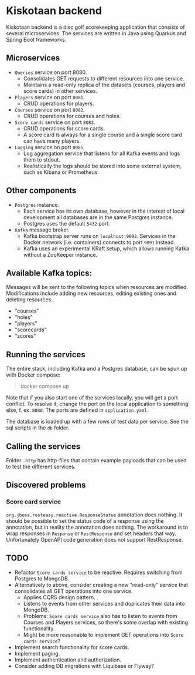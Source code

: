 # Kiskotaan backend
Kiskotaan backend is a disc golf scorekeeping application that consists of several microservices. The services are written in Java using Quarkus and Spring Boot frameworks.

## Microservices
- `Queries` service on port 8080.
  - Consolidates GET requests to different resources into one service.
  - Maintains a read-only replica of the datasets (courses, players and score cards) in other services.
- `Players` service on port `8081`.
  - CRUD operations for players.
- `Courses` service on port `8082`.
  - CRUD operations for courses and holes.
- `Score cards` service on port `8083`.
  - CRUD operations for score cards.
  - A score card is always for a single course and a single score card can have many players.
- `Logging` service on port `8085`.
  - Log aggregation service that listens for all Kafka events and logs them to stdout.
  - Realistically the logs should be stored into some external system, such as Kibana or Prometheus.

## Other components
- `Postgres` instance.
  - Each service has its own database, however in the interest of local development all databases are in the same Postgres instance.
  - Postgres uses the default `5432` port.
- `Kafka` message broker.
  - Kafka bootstrap server runs on `localhost:9092`. Services in the Docker network (i.e. containers) connects to port `9091` instead.
  - Kafka uses an experimental KRaft setup, which allows running Kafka without a ZooKeeper instance.

## Available Kafka topics:
Messages will be sent to the following topics when resources are modified. Modifications include adding new resources, editing existing ones and deleting resources.

- "courses"
- "holes"
- "players"
- "scorecards"
- "scores"

## Running the services
The entire stack, including Kafka and a Postgres database, can be spun up with Docker compose:

> docker compose up

Note that if you also start one of the services locally, you will get a port conflict. To resolve it, change the port on the local application to something else, f. ex. `8080`. The ports are defined in `application.yaml`.

The database is loaded up with a few rows of test data per service. See the sql scripts in the `db` folder.

## Calling the services
Folder `.http` has http-files that contain example payloads that can be used to test the different services.

## Discovered problems

### Score card service
`org.jboss.resteasy.reactive.ResponseStatus` annotation does nothing. It should be possible to set the status code of a response using the annotation, but in reality the annotation does nothing. The workaround is to wrap responses in `Response` or `RestResponse` and set headers that way. Unfortunately OpenAPI code generation does not support RestResponse.

## TODO
- Refactor `Score cards service` to be reactive. Requires switching from Postgres to MongoDB.
- Alternatively to above, consider creating a new "read-only" service that consolidates all GET operations into one service.
  - Applies CQRS design pattern.
  - Listens to events from other services and duplicates their data into MongoDB.
  - Problems: `Score cards service` also has to listen to events from Courses and Players services, so there's some overlap with existing functionality.
  - Might be more reasonable to implement GET operations into `Score cards service`?
- Implement search functionality for score cards.
- Implement paging.
- Implement authentication and authorization.
- Consider adding DB migrations with Liquibase or Flyway?  

